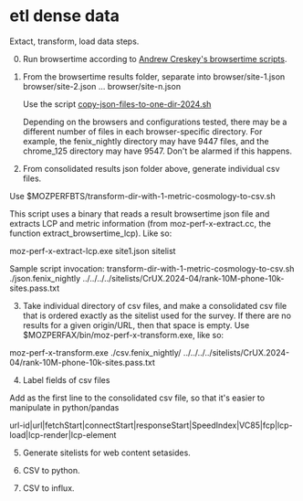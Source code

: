 # etl dense data

Extact, transform, load data steps.


0. Run browsertime according to [Andrew Creskey's browsertime scripts](https://github.com/acreskeyMoz/browsertime_scripts).


1. From the browsertime results folder, separate into
   browser/site-1.json
   browser/site-2.json
   ...
   browser/site-n.json

   Use the script [copy-json-files-to-one-dir-2024.sh](https://github.com/bdekoz/mozilla-perf-analysis-x/blob/main/scripts/copy-json-files-to-one-dir-2024.sh)

   Depending on the browsers and configurations tested, there may be a
different number of files in each browser-specific directory. For
example, the fenix_nightly directory may have 9447 files, and the
chrome_125 directory may have 9547. Don't be alarmed if this happens.


2. From consolidated results json folder above, generate individual csv files.

Use $MOZPERFBTS/transform-dir-with-1-metric-cosmology-to-csv.sh

This script uses a binary that reads a result browsertime json file
and extracts LCP and metric information (from moz-perf-x-extract.cc,
the function extract_browsertime_lcp). Like so:

moz-perf-x-extract-lcp.exe site1.json sitelist

Sample script invocation:
transform-dir-with-1-metric-cosmology-to-csv.sh ./json.fenix_nightly ../../../../sitelists/CrUX.2024-04/rank-10M-phone-10k-sites.pass.txt


3. Take individual directory of csv files, and make a consolidated csv
file that is ordered exactly as the sitelist used for the survey. If
there are no results for a given origin/URL, then that space is empty.
Use $MOZPERFAX/bin/moz-perf-x-transform.exe, like so:

moz-perf-x-transform.exe ./csv.fenix_nightly/ ../../../../sitelists/CrUX.2024-04/rank-10M-phone-10k-sites.pass.txt

4. Label fields of csv files

Add as the first line to the consolidated csv file, so that it's easier to manipulate in python/pandas

url-id|url|fetchStart|connectStart|responseStart|SpeedIndex|VC85|fcp|lcp-load|lcp-render|lcp-element

5. Generate sitelists for web content setasides.

6. CSV to python.
7. CSV to influx.
